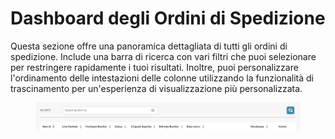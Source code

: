 # Dashboard degli Ordini di Spedizione

Questa sezione offre una panoramica dettagliata di tutti gli ordini di spedizione. Include una barra di ricerca con vari filtri che puoi selezionare per restringere rapidamente i tuoi risultati. Inoltre, puoi personalizzare l'ordinamento delle intestazioni delle colonne utilizzando la funzionalità di trascinamento per un'esperienza di visualizzazione più personalizzata.

<figure><img src="../.gitbook/assets/shipment-order-dashboard.png" alt=""><figcaption></figcaption></figure>
